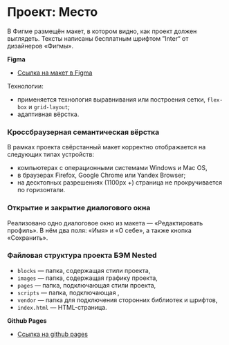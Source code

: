# Проект: Место

В Фигме размещён макет, в котором видно, как проект должен выглядеть.
Тексты написаны бесплатным шрифтом ”Inter“ от дизайнеров «Фигмы».

**Figma**

* [Ссылка на макет в Figma](https://www.figma.com/file/2cn9N9jSkmxD84oJik7xL7/JavaScript.-Sprint-4?node-id=0%3A1)

Технологии:
- применяется технология выравнивания или построения сетки, `flex-box` и `grid-layout`;
- адаптивная вёрстка.

### Кроссбраузерная семантическая вёрстка
В рамках проекта свёрстанный макет корректно отображается на следующих типах устройств:
- компьютерах с операционными системами Windows и Mac OS,
- в браузерах Firefox, Google Chrome или Yandex Browser;
- на десктопных разрешениях (1100px +) страница не прокручивается по горизонтали.

### Открытие и закрытие диалогового окна

Реализовано одно диалоговое окно из макета — «Редактировать профиль». В нём два поля: «Имя» и «О себе», а также кнопка «Сохранить».

### Файловая структура проекта БЭМ Nested

- `blocks` — папка, содержащая стили проекта,
- `images` — папка, содержащая графику проекта,
- `pages` — папка, подключающая стили проекта,
- `scripts` — папка, подключающая ,
- `vendor` — папка для подключения сторонних библиотек и шрифтов,
- `index.html` — HTML-страница.

**Github Pages**

* [Ссылка на github pages](https://oxanagal.github.io/mesto/index.html)

